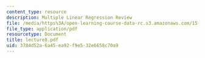 ```yaml
---
content_type: resource
description: Multiple Linear Regression Review
file: /media/https%3A/open-learning-course-data-rc.s3.amazonaws.com/15-062-data-mining-spring-2003/3784d52a6a45ea92f9e532e6658c70a9_lecture8.pdf
file_type: application/pdf
resourcetype: Document
title: lecture8.pdf
uid: 3784d52a-6a45-ea92-f9e5-32e6658c70a9
---
```

